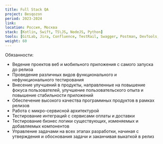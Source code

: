```yaml
---
title: Full Stack QA
project: Besqozon
period: 2023-2024
link: 
location: Россия, Москва
stack: [Kotlin, Swift, TS\JS, NodeJS, Python]
tools: [GitLab, Jira, Confluence, TestRail, Swagger, Postman, DevTools, Android Studio (Logcat), Charles proxy, Sentry, RabbitMQ, Kibana, Docker]
weight: 60
---
```


Обязанности:

- Ведение проектов веб и мобильного приложения с самого запуска до релиза
- Проведение различных видов функционального и нефункционального тестирования
- Внесение улучшений в продукты, направленные на повышение фокуса пользователей, улучшение пользовательского опыта и повышение стабильности приложений
- Обеспечение высокого качества программных продуктов в рамках релизов
- Работа с микро-сервисной архитектурой
- Тестирование интеграций с сервисами оплаты и доставки
- Тестирование бизнес логики существующих, изменяемых и добавляемых компонентов
- Управление задачами на всех этапах разработки, начиная с утверждения и обоснования задачи и заканчивая выкаткой в релиз